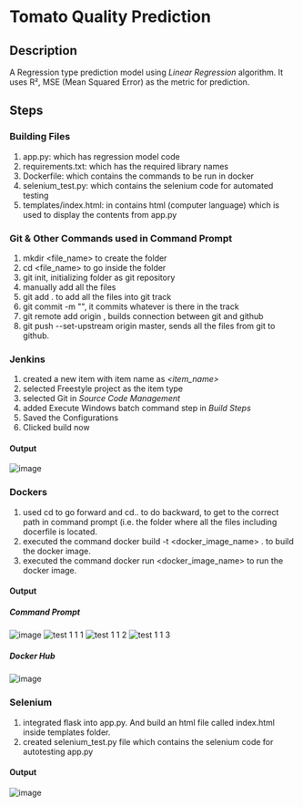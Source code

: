 # Tomato Quality Prediction

## Description
A Regression type prediction model using *Linear Regression* algorithm. It uses R², MSE (Mean Squared Error) as the metric for prediction.

## Steps

### Building Files
1) app.py: which has regression model code
2) requirements.txt: which has the required library names
3) Dockerfile: which contains the commands to be run in docker
4) selenium_test.py: which contains the selenium code for automated testing
5) templates/index.html: in contains html (computer language) which is used to display the contents from app.py

### Git & Other Commands used in Command Prompt
1) mkdir <file_name> to create the folder
2) cd <file_name> to go inside the folder
3) git init, initializing folder as git repository
4) manually add all the files
5) git add . to add all the files into git track
6) git commit -m "<message>", it commits whatever is there in the track
7) git remote add origin <GitHub repository link>, builds connection between git and github
8) git push --set-upstream origin master, sends all the files from git to github.


### Jenkins
1) created a new item with item name as *<item_name>*
2) selected Freestyle project as the item type
3) selected Git in *Source Code Management*
4) added Execute Windows batch command step in *Build Steps*
5) Saved the Configurations
6) Clicked build now

#### Output
  ![image](https://github.com/user-attachments/assets/aa82dcb9-a77b-4d21-8b7b-03f1b4ab054e)

### Dockers
1) used cd to go forward and cd.. to do backward, to get to the correct path in command prompt (i.e. the folder where all the files including docerfile is located.
2) executed the command docker build -t <docker_image_name> . to build the docker image.
3) executed the command docker run <docker_image_name> to run the docker image.

#### Output
  ##### Command Prompt
  ![image](https://github.com/user-attachments/assets/d16241ac-b3ab-435d-8fd0-b341e667c167)
  ![test 1 1 1](https://github.com/user-attachments/assets/8f8338be-1aca-4d59-a55a-a3879ecd0466)
  ![test 1 1 2](https://github.com/user-attachments/assets/dcce3b90-9774-407e-9826-a4a4de76f876)
  ![test 1 1 3](https://github.com/user-attachments/assets/d3615a52-0f2d-459b-846f-19a4ba21cc85)

  
  ##### Docker Hub
  ![image](https://github.com/user-attachments/assets/9427cd59-54e8-49cc-9391-ef5dc0967dd7)


### Selenium
1) integrated flask into app.py. And build an html file called index.html inside templates folder.
2) created selenium_test.py file which contains the selenium code for autotesting app.py

#### Output
  ![image](https://github.com/user-attachments/assets/f3d13b76-2dcd-420d-82c2-2546184d0f04)
